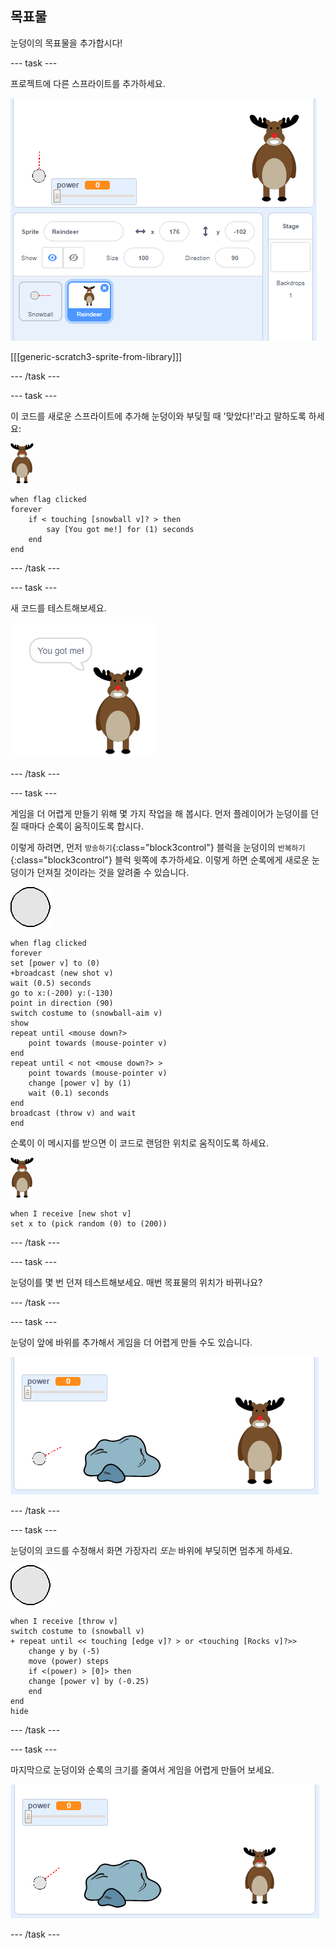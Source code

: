 ## 목표물

눈덩이의 목표물을 추가합시다!

--- task ---

프로젝트에 다른 스프라이트를 추가하세요.

![스테이지의 목표 스프라이트](images/snow-deer.png)

[[[generic-scratch3-sprite-from-library]]]

--- /task ---

--- task ---

이 코드를 새로운 스프라이트에 추가해 눈덩이와 부딪힐 때 '맞았다!'라고 말하도록 하세요:

![타겟 스프라이트](images/target-sprite.png)

```blocks3
when flag clicked
forever
    if < touching [snowball v]? > then
        say [You got me!] for (1) seconds
    end
end
```

--- /task ---

--- task ---

새 코드를 테스트해보세요.

![맞았다! 라고 말하는 목표물 스프라이트](images/snow-hit.png)

--- /task ---

--- task ---

게임을 더 어렵게 만들기 위해 몇 가지 작업을 해 봅시다. 먼저 플레이어가 눈덩이를 던질 때마다 순록이 움직이도록 합시다.

이렇게 하려면, 먼저 `방송하기`{:class="block3control"} 블럭을 눈덩이의 `반복하기`{:class="block3control"} 블럭 윗쪽에 추가하세요. 이렇게 하면 순록에게 새로운 눈덩이가 던져질 것이라는 것을 알려줄 수 있습니다.

![눈덩이 스프라이트](images/snowball-sprite.png)

```blocks3
when flag clicked
forever
set [power v] to (0)
+broadcast (new shot v)
wait (0.5) seconds
go to x:(-200) y:(-130)
point in direction (90)
switch costume to (snowball-aim v)
show
repeat until <mouse down?>
    point towards (mouse-pointer v)
end
repeat until < not <mouse down?> >
    point towards (mouse-pointer v)
    change [power v] by (1)
    wait (0.1) seconds
end
broadcast (throw v) and wait
end
```

순록이 이 메시지를 받으면 이 코드로 랜덤한 위치로 움직이도록 하세요.

![타겟 스프라이트](images/target-sprite.png)

```blocks3
when I receive [new shot v]
set x to (pick random (0) to (200))
```

--- /task ---

--- task ---

눈덩이를 몇 번 던져 테스트해보세요. 매번 목표물의 위치가 바뀌나요?

--- /task ---

--- task ---

눈덩이 앞에 바위를 추가해서 게임을 더 어렵게 만들 수도 있습니다.

![스테이지의 바위 스프라이트](images/snow-rock.png)

--- /task ---

--- task ---

눈덩이의 코드를 수정해서 화면 가장자리 _또는_ 바위에 부딪히면 멈추게 하세요.

![눈덩이 스프라이트](images/snowball-sprite.png)

```blocks3
when I receive [throw v]
switch costume to (snowball v)
+ repeat until << touching [edge v]? > or <touching [Rocks v]?>>
    change y by (-5)
    move (power) steps
    if <(power) > [0]> then
    change [power v] by (-0.25)
    end
end
hide
```

--- /task ---

--- task ---

마지막으로 눈덩이와 순록의 크기를 줄여서 게임을 어렵게 만들어 보세요.

![작은 눈덩이와 목표물 스프라이트](images/snow-small.png)

--- /task ---
